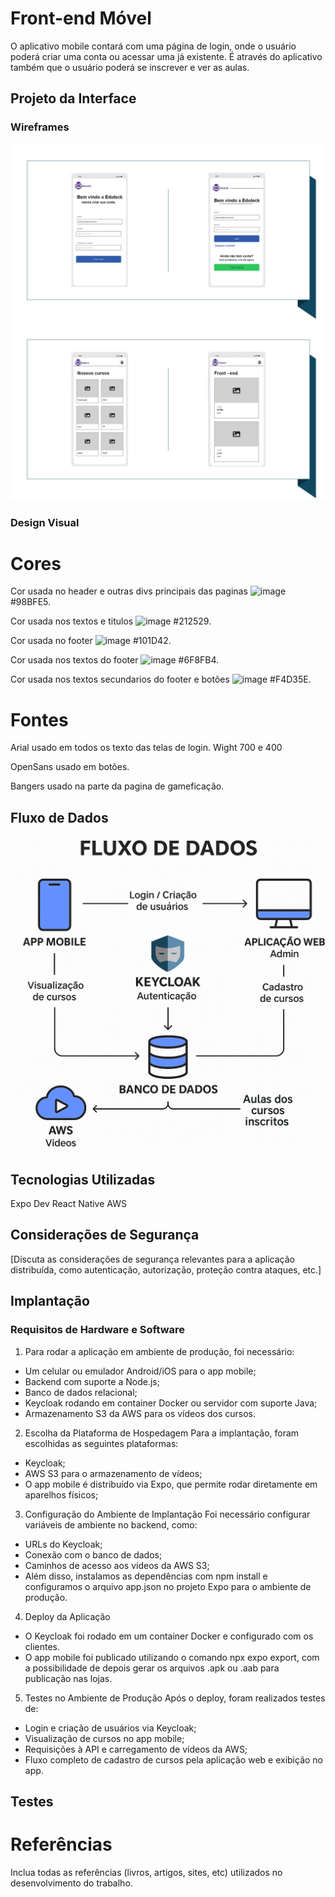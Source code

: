 # Front-end Móvel

O aplicativo mobile contará com uma página de login, onde o usuário poderá criar uma conta ou acessar uma já existente. É através do aplicativo também que o usuário poderá se inscrever e ver as aulas.

## Projeto da Interface

### Wireframes

![Tela de login / Criar usuario](img/mobile1.JPG)
![Cursos e Aulas](img/mobile2.JPG)


### Design Visual

# Cores

Cor usada no header e outras divs principais das paginas ![image](https://github.com/user-attachments/assets/a0100900-8038-4ae2-b31a-8eb2c96c8734) #98BFE5.

Cor usada nos textos e titulos ![image](https://github.com/user-attachments/assets/91221ea7-f2d0-4495-bbbf-d8357f1c9412) #212529.

Cor usada no footer ![image](https://github.com/user-attachments/assets/d92a45cc-b02f-4d9b-9af6-1f04d22c0e76) #101D42.

Cor usada nos textos do footer ![image](https://github.com/user-attachments/assets/cd42875e-da7a-4b0f-be5a-dd3ed092a2c1) #6F8FB4.

Cor usada nos textos secundarios do footer e botões ![image](https://github.com/user-attachments/assets/e3d377dd-6d8c-42f8-a39f-0cc88da6a7bc) #F4D35E.


# Fontes

Arial usado em todos os texto das telas de login. Wight 700 e 400

OpenSans usado em botões.

Bangers usado na parte da pagina de gameficação.

## Fluxo de Dados

![image](./img/diagramaMobile.png)



## Tecnologias Utilizadas

Expo Dev
React Native
AWS

## Considerações de Segurança

[Discuta as considerações de segurança relevantes para a aplicação distribuída, como autenticação, autorização, proteção contra ataques, etc.]

## Implantação

### Requisitos de Hardware e Software

1. Para rodar a aplicação em ambiente de produção, foi necessário:
* Um celular ou emulador Android/iOS para o app mobile;
* Backend com suporte a Node.js;
* Banco de dados relacional;
* Keycloak rodando em container Docker ou servidor com suporte Java;
* Armazenamento S3 da AWS para os vídeos dos cursos.

2. Escolha da Plataforma de Hospedagem
Para a implantação, foram escolhidas as seguintes plataformas:
* Keycloak;
* AWS S3 para o armazenamento de vídeos;
* O app mobile é distribuído via Expo, que permite rodar diretamente em aparelhos físicos;

3. Configuração do Ambiente de Implantação
Foi necessário configurar variáveis de ambiente no backend, como:
* URLs do Keycloak;
* Conexão com o banco de dados;
* Caminhos de acesso aos vídeos da AWS S3;
* Além disso, instalamos as dependências com npm install e configuramos o arquivo app.json no projeto Expo para o ambiente de produção.

4. Deploy da Aplicação
* O Keycloak foi rodado em um container Docker e configurado com os clientes.
* O app mobile foi publicado utilizando o comando npx expo export, com a possibilidade de depois gerar os arquivos .apk ou .aab para publicação nas lojas.

5. Testes no Ambiente de Produção
Após o deploy, foram realizados testes de:

* Login e criação de usuários via Keycloak;
* Visualização de cursos no app mobile;
* Requisições à API e carregamento de vídeos da AWS;
* Fluxo completo de cadastro de cursos pela aplicação web e exibição no app.

## Testes


# Referências

Inclua todas as referências (livros, artigos, sites, etc) utilizados no desenvolvimento do trabalho.

